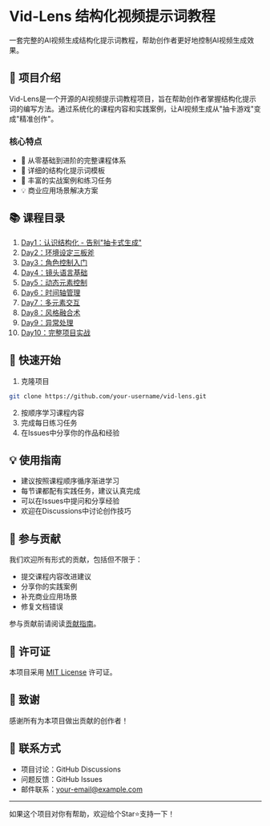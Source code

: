 # Vid-Lens 结构化视频提示词教程

一套完整的AI视频生成结构化提示词教程，帮助创作者更好地控制AI视频生成效果。

## 🌟 项目介绍

Vid-Lens是一个开源的AI视频提示词教程项目，旨在帮助创作者掌握结构化提示词的编写方法。通过系统化的课程内容和实践案例，让AI视频生成从"抽卡游戏"变成"精准创作"。

### 核心特点

- 🎯 从零基础到进阶的完整课程体系
- 📝 详细的结构化提示词模板
- 🔧 丰富的实战案例和练习任务
- 💡 商业应用场景解决方案

## 📚 课程目录

1. [Day1：认识结构化 - 告别"抽卡式生成"](./lessons/day1-basics.md)
2. [Day2：环境设定三板斧](./lessons/day2-environment.md)
3. [Day3：角色控制入门](./lessons/day3-character.md)
4. [Day4：镜头语言基础](./lessons/day4-camera.md)
5. [Day5：动态元素控制](./lessons/day5-dynamics.md)
6. [Day6：时间轴管理](./lessons/day6-timeline.md)
7. [Day7：多元素交互](./lessons/day7-interaction.md)
8. [Day8：风格融合术](./lessons/day8-style.md)
9. [Day9：异常处理](./lessons/day9-troubleshooting.md)
10. [Day10：完整项目实战](./lessons/day10-project.md)

## 🚀 快速开始

1. 克隆项目
```bash
git clone https://github.com/your-username/vid-lens.git
```

2. 按顺序学习课程内容
3. 完成每日练习任务
4. 在Issues中分享你的作品和经验

## 💡 使用指南

- 建议按照课程顺序循序渐进学习
- 每节课都配有实践任务，建议认真完成
- 可以在Issues中提问和分享经验
- 欢迎在Discussions中讨论创作技巧

## 🤝 参与贡献

我们欢迎所有形式的贡献，包括但不限于：

- 提交课程内容改进建议
- 分享你的实践案例
- 补充商业应用场景
- 修复文档错误

参与贡献前请阅读[贡献指南](CONTRIBUTING.md)。

## 📄 许可证

本项目采用 [MIT License](LICENSE) 许可证。

## 🌟 致谢

感谢所有为本项目做出贡献的创作者！

## 📮 联系方式

- 项目讨论：GitHub Discussions
- 问题反馈：GitHub Issues
- 邮件联系：your-email@example.com

---

如果这个项目对你有帮助，欢迎给个Star⭐支持一下！ 